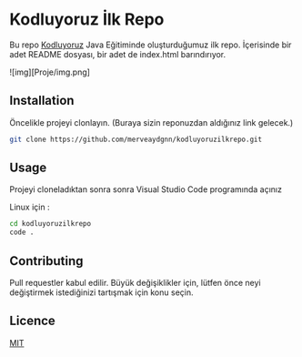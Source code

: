 # Kodluyoruz İlk Repo
Bu repo [Kodluyoruz](https://kodluyoruz.org/?gclid=CjwKCAjw4JWZBhApEiwAtJUN0OUMq5QlkCcLtqtuA7xZ7fTCrTNxRGGKrNdgIwE5YxEmqDYRYavFZxoCS9YQAvD_BwE) Java Eğitiminde oluşturduğumuz ilk repo. İçerisinde bir adet README dosyası, bir adet de index.html barındırıyor.

![img][Proje/img.png]

## Installation

Öncelikle projeyi clonlayın. (Buraya sizin reponuzdan aldığınız link gelecek.)

```bash
git clone https://github.com/merveaydgnn/kodluyoruzilkrepo.git
```
## Usage
Projeyi cloneladıktan sonra sonra Visual Studio Code programında açınız

Linux için :

```bash 
cd kodluyoruzilkrepo
code .
```
## Contributing

Pull requestler kabul edilir. Büyük değişiklikler için, lütfen önce neyi değiştirmek istediğinizi tartışmak için konu seçin.

## Licence

[MIT](https://opensource.org/licenses/MIT)

